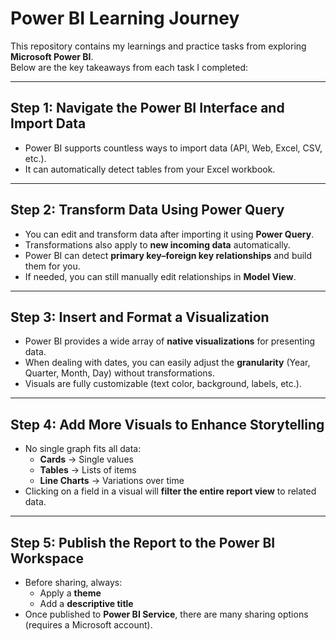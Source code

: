 #  Power BI Learning Journey  

This repository contains my learnings and practice tasks from exploring **Microsoft Power BI**.  
Below are the key takeaways from each task I completed:  

---

##  Step 1: Navigate the Power BI Interface and Import Data  
- Power BI supports countless ways to import data (API, Web, Excel, CSV, etc.).  
- It can automatically detect tables from your Excel workbook.  

---

##  Step 2: Transform Data Using Power Query  
- You can edit and transform data after importing it using **Power Query**.  
- Transformations also apply to **new incoming data** automatically.  
- Power BI can detect **primary key–foreign key relationships** and build them for you.  
- If needed, you can still manually edit relationships in **Model View**.  

---

##  Step 3: Insert and Format a Visualization  
- Power BI provides a wide array of **native visualizations** for presenting data.  
- When dealing with dates, you can easily adjust the **granularity** (Year, Quarter, Month, Day) without transformations.  
- Visuals are fully customizable (text color, background, labels, etc.).  

---

##  Step 4: Add More Visuals to Enhance Storytelling  
- No single graph fits all data:  
  - **Cards** → Single values  
  - **Tables** → Lists of items  
  - **Line Charts** → Variations over time  
- Clicking on a field in a visual will **filter the entire report view** to related data.  

---

##  Step 5: Publish the Report to the Power BI Workspace  
- Before sharing, always:  
  - Apply a **theme**  
  - Add a **descriptive title**  
- Once published to **Power BI Service**, there are many sharing options (requires a Microsoft account).  


